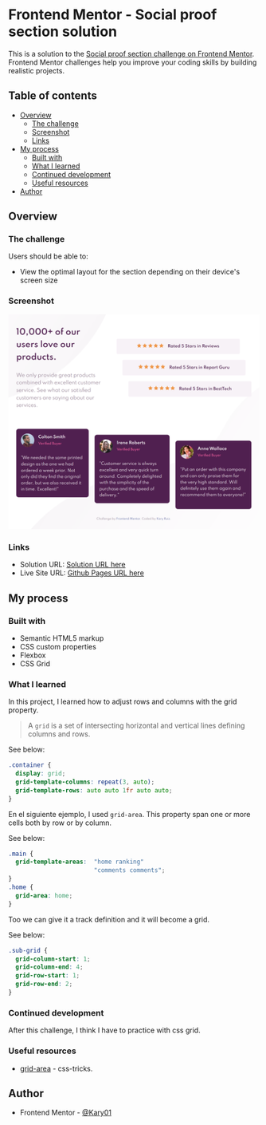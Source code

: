 # Frontend Mentor - Social proof section solution

This is a solution to the [Social proof section challenge on Frontend Mentor](https://www.frontendmentor.io/challenges/social-proof-section-6e0qTv_bA). Frontend Mentor challenges help you improve your coding skills by building realistic projects. 

## Table of contents

- [Overview](#overview)
  - [The challenge](#the-challenge)
  - [Screenshot](#screenshot)
  - [Links](#links)
- [My process](#my-process)
  - [Built with](#built-with)
  - [What I learned](#what-i-learned)
  - [Continued development](#continued-development)
  - [Useful resources](#useful-resources)
- [Author](#author)

## Overview

### The challenge

Users should be able to:

- View the optimal layout for the section depending on their device's screen size

### Screenshot

![](./screenshot-desktop.png)

### Links

- Solution URL: [Solution URL here](https://www.frontendmentor.io/solutions/social-proof-section-solution-rJ2K7i8Vc)
- Live Site URL: [Github Pages URL here](https://kary01.github.io/challenge-social-proof-section/)

## My process

### Built with

- Semantic HTML5 markup
- CSS custom properties
- Flexbox
- CSS Grid

### What I learned

In this project, I learned how to adjust rows and columns with the grid property.

>A `grid` is a set of intersecting horizontal and vertical lines defining columns and rows.

See below:

```css
.container {
  display: grid;
  grid-template-columns: repeat(3, auto);
  grid-template-rows: auto auto 1fr auto auto;
}
```

En el siguiente ejemplo, I used `grid-area`.
This property span one or more cells both by row or by column.

See below:

```css
.main {
  grid-template-areas:  "home ranking"
                        "comments comments";
}
.home {
  grid-area: home;
}
```

Too we can give it a track definition and it will become a grid.

See below:

```css
.sub-grid {
  grid-column-start: 1;
  grid-column-end: 4;
  grid-row-start: 1;
  grid-row-end: 2;
}
```

### Continued development

After this challenge, I think I have to practice with css grid.

### Useful resources

- [grid-area](https://css-tricks.com/snippets/css/complete-guide-grid/) - css-tricks.

## Author

- Frontend Mentor - [@Kary01](https://www.frontendmentor.io/profile/Kary01)
